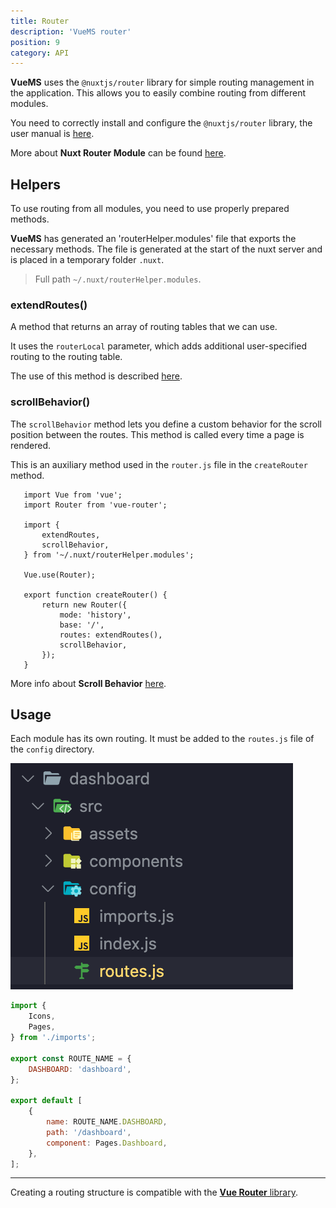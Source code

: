```yaml
---
title: Router
description: 'VueMS router'
position: 9
category: API
---
```


**VueMS** uses the `@nuxtjs/router` library for simple routing management in the application.
This allows you to easily combine routing from different modules.

You need to correctly install and configure the `@nuxtjs/router` library, the user manual is [here][router-install].

<alert type="info">
  More about <b>Nuxt Router Module</b> can be found <a href="https://github.com/nuxt-community/router-module" target="_blank">here</a>.
</alert>


## Helpers

To use routing from all modules, you need to use properly prepared methods.

**VueMS** has generated an 'routerHelper.modules' file that exports the necessary methods.
The file is generated at the start of the nuxt server and is placed in a temporary folder `.nuxt`.

> Full path `~/.nuxt/routerHelper.modules`.

### extendRoutes()

A method that returns an array of routing tables that we can use.

It uses the `routerLocal` parameter, which adds additional user-specified routing to the routing table.

<alert type="info">
  The use of this method is described <a href="/usage#add-router">here</a>.
</alert>

### scrollBehavior()

The `scrollBehavior` method lets you define a custom behavior for the scroll position between the routes.
This method is called every time a page is rendered.

This is an auxiliary method used in the `router.js` file in the `createRouter` method.

 ```javascript{}[router.js]
    import Vue from 'vue';
    import Router from 'vue-router';

    import {
        extendRoutes,
        scrollBehavior,
    } from '~/.nuxt/routerHelper.modules';

    Vue.use(Router);

    export function createRouter() {
        return new Router({
            mode: 'history',
            base: '/',
            routes: extendRoutes(),
            scrollBehavior,
        });
    }
  ```

<alert type="info">
  More info about <b>Scroll Behavior</b> <a href="https://router.vuejs.org/guide/advanced/scroll-behavior.html" target="_blank">here</a>.
</alert>

## Usage

Each module has its own routing.
It must be added to the `routes.js` file of the `config` directory.

<alert type="info" align="center">
      <img src="./examples/module-router.png" alt="Module router">
</alert>

```javascript [@Dashboard/config/routes.js]
import {
    Icons,
    Pages,
} from './imports';

export const ROUTE_NAME = {
    DASHBOARD: 'dashboard',
};

export default [
    {
        name: ROUTE_NAME.DASHBOARD,
        path: '/dashboard',
        component: Pages.Dashboard,
    },
];
```

---

<alert type="info">
  Creating a routing structure is compatible with the  <a href="https://router.vuejs.org/" target="_blank"><b>Vue Router</b> library</a>.
</alert>

[router-install]: /usage#nuxtjsrouter
